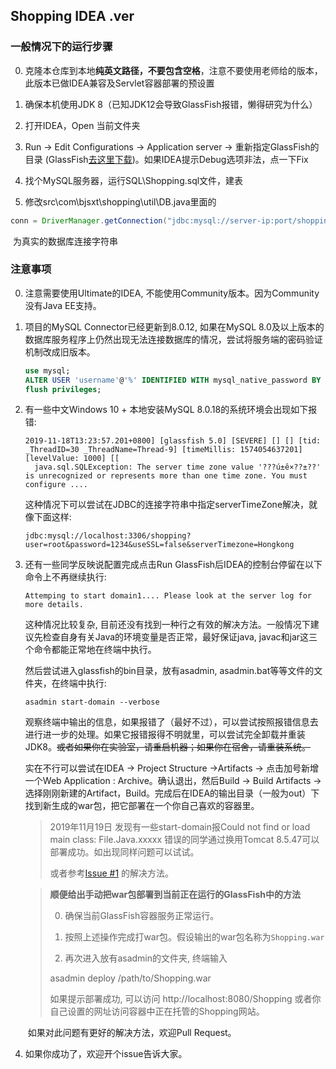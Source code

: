 ## Shopping IDEA .ver

### 一般情况下的运行步骤

0. 克隆本仓库到本地**纯英文路径，不要包含空格**，注意不要使用老师给的版本，此版本已做IDEA兼容及Servlet容器部署的预设置

1. 确保本机使用JDK 8（已知JDK12会导致GlassFish报错，懒得研究为什么）
2. 打开IDEA，Open 当前文件夹
3. Run -> Edit Configurations -> Application server -> 重新指定GlassFish的目录 (GlassFish[去这里下载](http://download.oracle.com/glassfish/5.0/release/glassfish-5.0-web.zip))。如果IDEA提示Debug选项非法，点一下Fix
4. 找个MySQL服务器，运行SQL\Shopping.sql文件，建表
5. 修改src\com\bjsxt\shopping\util\DB.java里面的
```java
conn = DriverManager.getConnection("jdbc:mysql://server-ip:port/shopping?user=your-username&password=your-passwd&useSSL=false");
```
​	为真实的数据库连接字符串

### 注意事项

0. 注意需要使用Ultimate的IDEA, 不能使用Community版本。因为Community没有Java EE支持。

1. 项目的MySQL Connector已经更新到8.0.12, 如果在MySQL 8.0及以上版本的数据库服务程序上仍然出现无法连接数据库的情况，尝试将服务端的密码验证机制改成旧版本。

   ```sql
   use mysql;
   ALTER USER 'username'@'%' IDENTIFIED WITH mysql_native_password BY 'password'
   flush privileges;
   ```
   
2. 有一些中文Windows 10 + 本地安装MySQL 8.0.18的系统环境会出现如下报错:

   ```
   2019-11-18T13:23:57.201+0800] [glassfish 5.0] [SEVERE] [] [] [tid: _ThreadID=30 _ThreadName=Thread-9] [timeMillis: 1574054637201] [levelValue: 1000] [[
     java.sql.SQLException: The server time zone value '???ú±ê×??±??' is unrecognized or represents more than one time zone. You must configure ....
   ```

   这种情况下可以尝试在JDBC的连接字符串中指定serverTimeZone解决，就像下面这样:

   ```
   jdbc:mysql://localhost:3306/shopping?user=root&password=1234&useSSL=false&serverTimezone=Hongkong
   ```
   
3. 还有一些同学反映说配置完成点击Run GlassFish后IDEA的控制台停留在以下命令上不再继续执行:
	```
	Attemping to start domain1.... Please look at the server log for more details.
	```

	这种情况比较复杂, 目前还没有找到一种行之有效的解决方法。一般情况下建议先检查自身有关Java的环境变量是否正常，最好保证java, javac和jar这三个命令都能正常地在终端中执行。
	
	然后尝试进入glassfish的bin目录，放有asadmin, asadmin.bat等等文件的文件夹，在终端中执行:
	
	```shell
	asadmin start-domain --verbose
	```
	
	观察终端中输出的信息，如果报错了（最好不过），可以尝试按照报错信息去进行进一步的处理。如果它报错报得不明就里，可以尝试完全卸载并重装JDK8。~~或者如果你在实验室，请重启机器；如果你在宿舍，请重装系统。~~
	
	实在不行可以尝试在IDEA -> Project Structure ->Artifacts -> 点击加号新增一个Web Application : Archive。确认退出，然后Build -> Build Artifacts -> 选择刚刚新建的Artifact，Build。完成后在IDEA的输出目录（一般为out）下找到新生成的war包，把它部署在一个你自己喜欢的容器里。
	
	> 2019年11月19日 
	> 发现有一些start-domain报Could not find or load main class: File.Java.xxxxx 错误的同学通过换用Tomcat 8.5.47可以部署成功。如出现同样问题可以试试。
	>
	> 或者参考[Issue #1](https://github.com/LinZong/ShoppingIDEA/issues/1) 的解决方法。
	
	>	**顺便给出手动把war包部署到当前正在运行的GlassFish中的方法**
	>
	>	0. 确保当前GlassFish容器服务正常运行。
	>	
	>	1. 按照上述操作完成打war包。假设输出的war包名称为```Shopping.war```
	>	
	>	2. 再次进入放有asadmin的文件夹, 终端输入
	>	
	>	 asadmin deploy /path/to/Shopping.war
	>	
	>	如果提示部署成功, 可以访问 http://localhost:8080/Shopping 或者你自己设置的网址访问容器中正在托管的Shopping网站。
	
	
	​	如果对此问题有更好的解决方法，欢迎Pull Request。
	
4. 如果你成功了，欢迎开个issue告诉大家。
